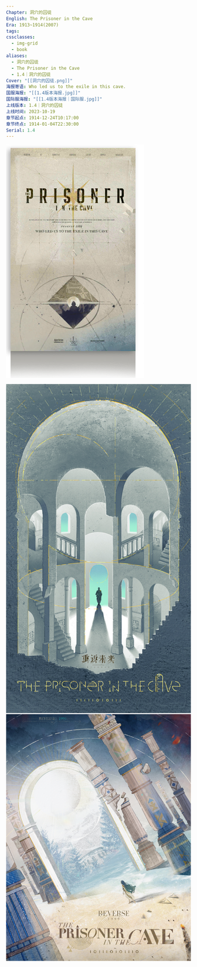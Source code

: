 ```yaml
---
Chapter: 洞穴的囚徒
English: The Prisoner in the Cave
Era: 1913~1914(2007)
tags: 
cssclasses:
  - img-grid
  - book
aliases:
  - 洞穴的囚徒
  - The Prisoner in the Cave
  - 1.4｜洞穴的囚徒
Cover: "[[洞穴的囚徒.png]]"
海报寄语: Who led us to the exile in this cave.
国服海报: "[[1.4版本海报.jpg]]"
国际服海报: "[[1.4版本海报｜国际服.jpg]]"
上线版本: 1.4｜洞穴的囚徒
上线时间: 2023-10-19
章节起点: 1914-12-24T10:17:00
章节终点: 1914-01-04T22:30:00
Serial: 1.4
---
```

![cover](assets/洞穴的囚徒｜The%20Prisoner%20In%20The%20Cave.assets/洞穴的囚徒.png)



![国服|+grid](assets/洞穴的囚徒｜The%20Prisoner%20in%20the%20Cave.assets/1.4版本海报.jpg) ![国际服|+grid](assets/洞穴的囚徒｜The%20Prisoner%20in%20the%20Cave.assets/1.4版本海报｜国际服.jpg)



